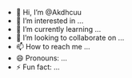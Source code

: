 - 👋 Hi, I’m @Akdhcuu
- 👀 I’m interested in ...
- 🌱 I’m currently learning ...
- 💞️ I’m looking to collaborate on ...
- 📫 How to reach me ...
- 😄 Pronouns: ...
- ⚡ Fun fact: ...

<!---
Akdhcuu/Akdhcuu is a ✨ special ✨ repository because its `README.md` (this file) appears on your GitHub profile.
You can click the Preview link to take a look at your changes.
--->

